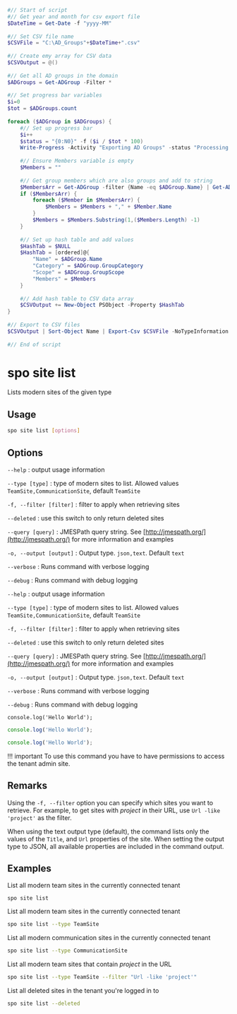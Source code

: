 ```powershell
#// Start of script 
#// Get year and month for csv export file 
$DateTime = Get-Date -f "yyyy-MM" 
 
#// Set CSV file name 
$CSVFile = "C:\AD_Groups"+$DateTime+".csv" 
 
#// Create emy array for CSV data 
$CSVOutput = @() 
 
#// Get all AD groups in the domain 
$ADGroups = Get-ADGroup -Filter * 
 
#// Set progress bar variables 
$i=0 
$tot = $ADGroups.count 
 
foreach ($ADGroup in $ADGroups) { 
    #// Set up progress bar 
    $i++ 
    $status = "{0:N0}" -f ($i / $tot * 100) 
    Write-Progress -Activity "Exporting AD Groups" -status "Processing Group $i of $tot : $status% Completed" -PercentComplete ($i / $tot * 100) 
 
    #// Ensure Members variable is empty 
    $Members = "" 
 
    #// Get group members which are also groups and add to string 
    $MembersArr = Get-ADGroup -filter {Name -eq $ADGroup.Name} | Get-ADGroupMember |  select Name 
    if ($MembersArr) { 
        foreach ($Member in $MembersArr) { 
            $Members = $Members + "," + $Member.Name 
        } 
        $Members = $Members.Substring(1,($Members.Length) -1) 
    } 
 
    #// Set up hash table and add values 
    $HashTab = $NULL 
    $HashTab = [ordered]@{ 
        "Name" = $ADGroup.Name 
        "Category" = $ADGroup.GroupCategory 
        "Scope" = $ADGroup.GroupScope 
        "Members" = $Members 
    } 
 
    #// Add hash table to CSV data array 
    $CSVOutput += New-Object PSObject -Property $HashTab 
} 
 
#// Export to CSV files 
$CSVOutput | Sort-Object Name | Export-Csv $CSVFile -NoTypeInformation 
 
#// End of script
```

# spo site list

Lists modern sites of the given type

## Usage

```sh
spo site list [options]
```

## Options

`--help`
: output usage information

`--type [type]`
: type of modern sites to list. Allowed values `TeamSite,CommunicationSite`, default `TeamSite`

`-f, --filter [filter]`
: filter to apply when retrieving sites

`--deleted`
: use this switch to only return deleted sites

`--query [query]`
: JMESPath query string. See [http://jmespath.org/](http://jmespath.org/) for more information and examples

`-o, --output [output]`
: Output type. `json,text`. Default `text`

`--verbose`
: Runs command with verbose logging

`--debug`
: Runs command with debug logging

`--help`
: output usage information

`--type [type]`
: type of modern sites to list. Allowed values `TeamSite,CommunicationSite`, default `TeamSite`

`-f, --filter [filter]`
: filter to apply when retrieving sites

`--deleted`
: use this switch to only return deleted sites

`--query [query]`
: JMESPath query string. See [http://jmespath.org/](http://jmespath.org/) for more information and examples

`-o, --output [output]`
: Output type. `json,text`. Default `text`

`--verbose`
: Runs command with verbose logging

`--debug`
: Runs command with debug logging

```
console.log('Hello World');
```

```javascript
console.log('Hello World');
```

```typescript
console.log('Hello World');
```

!!! important
    To use this command you have to have permissions to access the tenant admin site.

## Remarks

Using the `-f, --filter` option you can specify which sites you want to retrieve. For example, to get sites with _project_ in their URL, use `Url -like 'project'` as the filter.

When using the text output type (default), the command lists only the values of the `Title`, and `Url` properties of the site. When setting the output type to JSON, all available properties are included in the command output.

## Examples

List all modern team sites in the currently connected tenant

```command
spo site list
```

List all modern team sites in the currently connected tenant

```sh
spo site list --type TeamSite
```

List all modern communication sites in the currently connected tenant

```sh
spo site list --type CommunicationSite
```

List all modern team sites that contain _project_ in the URL

```sh
spo site list --type TeamSite --filter "Url -like 'project'"
```

List all deleted sites in the tenant you're logged in to

```sh
spo site list --deleted
```